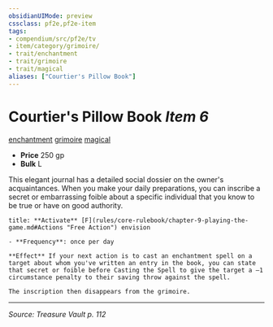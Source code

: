 ```yaml
---
obsidianUIMode: preview
cssclass: pf2e,pf2e-item
tags:
- compendium/src/pf2e/tv
- item/category/grimoire/
- trait/enchantment
- trait/grimoire
- trait/magical
aliases: ["Courtier's Pillow Book"]
---
```

# Courtier's Pillow Book *Item 6*  
[enchantment](enchantment.md "Enchantment School Trait")  [grimoire](grimoire-som.md "Grimoire Item Trait")  [magical](magical.md "Magical Item Trait")  

- **Price** 250 gp
- **Bulk** L

This elegant journal has a detailed social dossier on the owner's acquaintances. When you make your daily preparations, you can inscribe a secret or embarrassing foible about a specific individual that you know to be true or have on good authority.

```ad-embed-ability
title: **Activate** [F](rules/core-rulebook/chapter-9-playing-the-game.md#Actions "Free Action") envision

- **Frequency**: once per day

**Effect** If your next action is to cast an enchantment spell on a target about whom you've written an entry in the book, you can state that secret or foible before Casting the Spell to give the target a –1 circumstance penalty to their saving throw against the spell.

The inscription then disappears from the grimoire.
```


---
*Source: Treasure Vault p. 112*